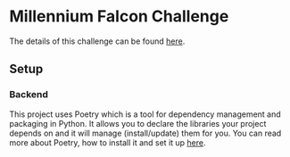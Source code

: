 # Millennium Falcon Challenge

The details of this challenge can be found [here](https://github.com/dataiku/millenium-falcon-challenge).

[//]: <> (todo add a more elaborate description)

## Setup

### Backend

This project uses Poetry which is a tool for dependency management and packaging in Python. 
It allows you to declare the libraries your project depends on and it will manage (install/update) them for you.
You can read more about Poetry, how to install it and set it up [here](https://python-poetry.org/docs/).
